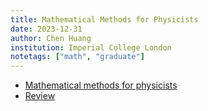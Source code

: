 ```yaml
---
title: Mathematical Methods for Physicists
date: 2023-12-31
author: Chen Huang
institution: Imperial College London
notetags: ["math", "graduate"]
---
```


- [Mathematical methods for physicists](mathematical-methods-for-physicists/pdf/mathematical-methods-for-physicists.pdf)
- [Review](mathematical-methods-for-physicists/pdf/revision-for-2024-mmp-exam.pdf)
